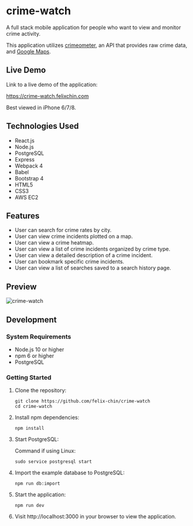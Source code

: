 # crime-watch

A full stack mobile application for people who want to view and monitor crime activity. 

This application utilizes [crimeometer](https://www.crimeometer.com), an API that provides raw crime data, and [Google Maps](https://developers.google.com/maps/documentation).

## Live Demo

Link to a live demo of the application: 

https://crime-watch.felixchin.com

Best viewed in iPhone 6/7/8.

## Technologies Used

- React.js
- Node.js
- PostgreSQL
- Express
- Webpack 4
- Babel
- Bootstrap 4
- HTML5
- CSS3
- AWS EC2

## Features

- User can search for crime rates by city.
- User can view crime incidents plotted on a map.
- User can view a crime heatmap.
- User can view a list of crime incidents organized by crime type.
- User can view a detailed description of a crime incident.
- User can bookmark specific crime incidents.
- User can view a list of searches saved to a search history page.

## Preview

![crime-watch](./demo.gif "Demo")

## Development

### System Requirements

- Node.js 10 or higher
- npm 6 or higher
- PostgreSQL

### Getting Started

1. Clone the repository:
    ```shell
    git clone https://github.com/felix-chin/crime-watch
    cd crime-watch
    ```
2. Install npm dependencies:
    ```shell
    npm install
    ```
3. Start PostgreSQL:

   Command if using Linux:
    ```shell
    sudo service postgresql start
    ```
4. Import the example database to PostgreSQL:
    ```shell
    npm run db:import
    ```
5. Start the application:
    ```shell
    npm run dev
    ```
6. Visit http://localhost:3000 in your browser to view the application.
